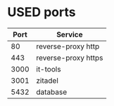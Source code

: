 # USED ports

| Port | Service             |
|------|---------------------|
| 80   | reverse-proxy http  |
| 443  | reverse-proxy https |
| 3000 | it-tools            |
| 3001 | zitadel             |
| 5432 | database            |